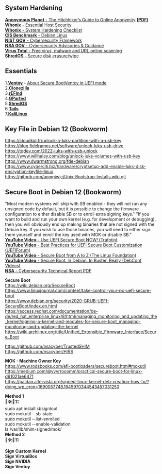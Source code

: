 
## System Hardening
[**Anonymous Planet** - The Hitchhiker’s Guide to Online Anonymity](https://anonymousplanet.org/) [**(PDF)**](https://anonymousplanet.org/export/guide.pdf)  
[**Whonix** - Essential Host Security](https://www.whonix.org/wiki/Essential_Host_Security)  
[**Whonix** - System Hardening Checklist](https://www.whonix.org/wiki/System_Hardening_Checklist)  
[**CIS Benchmark** - Debian Linux](https://www.cisecurity.org/benchmark/debian_linux)  
[**NIST GOV** - Cybersecurity Framework](https://www.nist.gov/cyberframework)  
[**NSA GOV** - Cybersecurity Advisories & Guidance](https://www.nsa.gov/Press-Room/Cybersecurity-Advisories-Guidance)  
[**Virus Total** - Free virus, malware and URL online scanning](https://www.virustotal.com/gui/home/upload)  
[**ShredOS** - Secure disk erasure/wipe](https://github.com/PartialVolume/shredos.x86_64)  

## Essentials
1.[**Ventoy**](https://www.ventoy.net/en/download.html) - [About Secure BootVentoy in UEFI mode](https://www.ventoy.net/en/doc_secure.html)  
2.[**Clonezilla**](https://clonezilla.org/downloads.php)  
3.[**rEFInd**](http://www.rodsbooks.com/refind/index.html)  
4.[**GParted**](https://gparted.org/livecd.php)  
5.[**ShredOS**](https://github.com/PartialVolume/shredos.x86_64)  
6.[**Tails**](https://tails.boum.org)  
7.[**KaliLinux**](https://www.kali.org/get-kali/#kali-installer-images)  

## Key File in Debian 12 (Bookworm)

https://cloudkid.fr/unlock-a-luks-partition-with-a-usb-key  
https://blog.fidelramos.net/software/unlock-luks-usb-drive  
https://tqdev.com/2022-luks-with-usb-unlock  
https://www.willhaley.com/blog/unlock-luks-volumes-with-usb-key  
https://www.dwarmstrong.org/fde-debian  
https://www.cyberciti.biz/hardware/cryptsetup-add-enable-luks-disk-encryption-keyfile-linux  
https://github.com/aomgiwjc/Unix-Bootstrap-Installs.wiki.git  

## Secure Boot in Debian 12 (Bookworm)  

"Most modern systems will ship with SB enabled - they will not run any unsigned code by default, but it is possible to change the firmware configuration to either disable SB or to enroll extra signing keys." "If you want to build and run your own kernel (e.g. for development or debugging), then you will obviously end up making binaries that are not signed with the Debian key. If you wish to use those binaries, you will need to either sign them yourself and enroll the key used with MOK or disable SB."  
[**YouTube Video** - Use UEFI Secure Boot NOW! (Trafotin)](https://www.youtube.com/watch?v=Mqh9o8YY2dg)  
[**YouTube Video** - Best Practices for UEFI Secure Boot Customization (UEFIForum)](https://www.youtube.com/watch?v=WBemkwMHLJM)  
[**YouTube Video** - Secure Boot from A to Z (The Linux Foundation)](https://www.youtube.com/watch?v=jtLQ8SzfrDU)  
[**YouTube Video** - Secure Boot. In Debian. In Buster. Really (DebConf Videos)](https://www.youtube.com/watch?v=_3mwK6AXo_k)  
[**NSA** - Cybersecurity Technical Report PDF](https://media.defense.gov/2020/Sep/15/2002497594/-1/-1/0/CTR-UEFI-Secure-Boot-Customization-UOO168873-20.PDF)

**Secure Boot**  
https://wiki.debian.org/SecureBoot  
https://www.linuxjournal.com/content/take-control-your-pc-uefi-secure-boot  
https://www.debian.org/security/2020-GRUB-UEFI-SecureBoot/index.en.html  
https://access.redhat.com/documentation/de-de/red_hat_enterprise_linux/8/html/managing_monitoring_and_updating_the_kernel/signing-a-kernel-and-modules-for-secure-boot_managing-monitoring-and-updating-the-kernel  
https://wiki.archlinux.org/title/Unified_Extensible_Firmware_Interface/Secure_Boot

https://github.com/nsacyber/TrustedSHIM
https://github.com/nsacyber/HIRS

**MOK - Machine Owner Key**  
https://www.rodsbooks.com/efi-bootloaders/secureboot.html#mokutil  
https://medium.com/@vvvrrooomm/practical-secure-boot-for-linux-d91021ae6471  
https://paldan.altervista.org/signed-linux-kernel-deb-creation-how-to/?doing_wp_cron=1690057748.1645970344543457031250  

**Method 1**  
👷🛠️🚧🏗  
sudo apt install sbsigntool  
sudo mokutil --sb-state  
sudo mokutil --list-enrolled  
sudo mokutil --enable-validation  
ls /var/lib/shim-signed/mok/  
**Method 2**  
👷🛠️🚧🏗  

**Sign Custom Kernel**  
**Sign VirtualBox**  
**Sign NVIDIA**  
**Sign Ventoy**  
  
